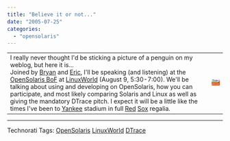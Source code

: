 ```yaml
---
title: "Believe it or not..."
date: "2005-07-25"
categories: 
  - "opensolaris"
---
```


<table><tbody><tr><td>I really never thought I'd be sticking a picture of a penguin on my weblog, but here it is...<br>Joined by <a href="/bmc">Bryan</a> and <a href="/eschrock">Eric</a>, I'll be speaking (and listening) at the <a href="http://www.linuxworldexpo.com/live/12/events/12SFO05A/conference/tracksessions//QMONYA04O6SS">OpenSolaris BoF</a> at <a href="http://www.linuxworldexpo.com/live/12/events/12SFO05A">LinuxWorld</a> (August 9, 5:30-7:00). We'll be talking about using and developing on OpenSolaris, how you can participate, and most likely comparing Solaris and Linux as well as giving the mandatory DTrace pitch. I expect it will be a little like the times I've been to <a href="http://bostondirtdogs.boston.com/Headline_Archives/2005/04/the_ring_2.html">Yankee</a> stadium in full <a href="http://bostondirtdogs.boston.com/Headline_Archives/arodpurse.jpg">Red</a> <a href="http://bostondirtdogs.boston.com/Headline_Archives/2004/10/sox_win_world_s.html">Sox</a> regalia.</td><td><img src="images/LWSF05_Speakericon.gif"></td></tr></tbody></table>

* * *

Technorati Tags: [OpenSolaris](http://technorati.com/tag/OpenSolaris) [LinuxWorld](http://technorati.com/tag/LinuxWorld) [DTrace](http://technorati.com/tag/DTrace)
